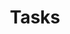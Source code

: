 ---
title: Tasks
description: This section of the documentation describes how to do individual tasks with Keptn.
icon: concepts
layout: quickstart
weight: 40
hidechildren: true # this flag hides all sub-pages in the sidebar-multicard.html
---